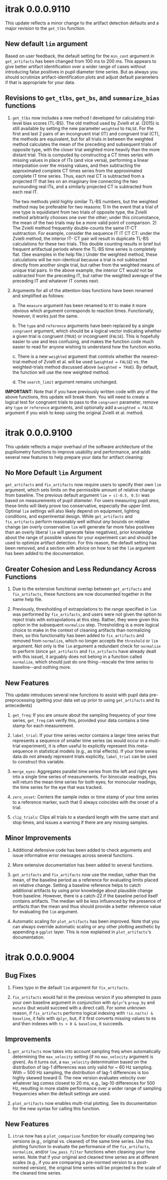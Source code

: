 # itrak 0.0.0.9110

This update reflects a minor change to the artifact detection defaults and a
major revision to the `get_tlbs` function.

## New default `lim` argument

Based on user feedback, the default setting for the `min_cont` argument in `get_artifacts` has been changed from 100 ms to 200 ms. This appears to give better artifact identification over a wider range of cases without introducing false positives in pupil diameter time series. But as always you should scrutinize artifact-identification plots and adjust default parameters if that is appropriate for your data.

## Revisions to `get_tlbs`, `get_bs`, and `summarize_bias` functions

1. `get_tlbs` now includes a new method I developed for calculating trial-level bias scores (TL-BS). The old method used by Zvielli et al. (2015) is still available by setting the new parameter `weighted` to `FALSE`. For the first and last 2 pairs of an incongruent trial (IT) and congruent trial (CT), the methods are equivalent, but for all trials in between the weighted method calculates the mean of the preceding and subsequent trials of opposite type, with the closer trial weighted more heavily than the more distant trial. This is computed by constructing a CT times series with missing values in place of ITs (and vice versa), performing a linear interpolation over the missing values, and then subtracting the approximated complete CT times series from the approximated complete IT time series. Thus, each real CT is subtracted from a projected IT that lies on an imaginary line connecting the two surrounding real ITs, and a similarly projected CT is subtracted from each real IT. 

    The two methods yield highly similar TL-BS numbers, but the weighted method may be preferable for two reasons: 1) In the event that a trial of one type is equidistant from two trials of opposite type, the Zvielli method arbitrarily chooses one over the other; under this circumstance, the mean of the two trials may be a more valid point of comparison. 2) The Zvielli method frequently double-counts the same IT-CT subtraction. For example, consider the sequence IT IT CT CT: under the Zvielli method, the interior IT- CT pair will result in duplicate TL-BS calculations for these two trials. This double counting results in brief but frequent artifactual periods where the TL-BS time series is completely flat. (See examples in the help file.) Under the weighted method, these calculations will be non-identical because a trial is not subtracted directly from another single trial, but rather from the weighted means of unique trial pairs. In the above example, the interior CT would not be subtracted from the preceding IT, but rather the weighted average of the preceding IT and whatever IT comes next.

2. Arguments for all of the attention-bias functions have been renamed and simplified as follows:

    a. The `measure` argument has been renamed to `RT` to make it more obvious which argument corresponds to reaction times. Functionally, however, it works just the same.
    
    b. The `type` and `reference` arguments have been replaced by a single `congruent` argument, which should be a logical vector indicating whether a given trial is congruent (`TRUE`) or incongruent (`FALSE`). This is hopefully easier to use and less confusing, and makes the function code much easier to read for anyone wishing to understand how the function works.
    
    c. There is a new `weighted` argument that controls whether the nearest-trial method of Zvielli et al. will be used (`weighted = FALSE`) vs. the weighted-trials method discussed above (`weighted = TRUE`). By default, the function will use the new weighted method.
    
    d. The `search_limit` argument remains unchanged.
 
**IMPORTANT:** Note that if you have previously written code with any of the above functions, this update will break them. You will need to create a logical test for congruent trials to pass to the `congruent` parameter, remove any `type` or `reference` arguments, and optionally add a `weighted = FALSE` argument if you wish to keep using the original Zvielli et al. method.

# itrak 0.0.0.9100

This update reflects a major overhaul of the software architecture of the pupillometry functions to improve usability and performance, and adds several new features to help prepare your data for artifact cleaning:

## No More Default `lim` Argument

`get_artifacts` and `fix_artifacts` now require users to specify their own `lim` argument, which sets limits on the permissible amount of relative change from baseline. The previous default argument `lim = c(-0.5, 0.5)` was based on measurements of pupil *diameter*. For users measuring pupil *area*, these limits will likely prove too conservative, especially the upper limit. Optimal `lim` settings will also likely depend on equipment, lighting conditions, and experimental design. While `get_artifacts` and `fix_artifacts` perform reasonably well without *any* bounds on relative change (an overly conservative `lim` will generate far more false positives than an overly liberal `lim` will generate false negatives), prior knowledge about the range of possible values for your experiment can and should be used to optimize artifact detection. For this reason, the default setting has been removed, and a section with advice on how to set the `lim` argument has been added to the documentation.

## Greater Cohesion and Less Redundancy Across Functions

1. Due to the extensive functional overlap between `get_artifacts` and `fix_artifacts`, these functions are now documented together in the same help file.

2. Previously, thresholding of extrapolations to the range specified in `lim`
was performed by `fix_artifacts`, and users were not given the option to reject trials with extrapolations at this step. Rather, they were given this option in the subsequent `normalize` step. Thresholding is a more logical choice to make in the context of cleaning artifacts than normalizing them, so this functionality has been added to `fix_artifacts` and removed from `normalize`, which no longer accepts the `threshold` or `lim` argument. Not only is the `lim` argument a redundant check for `normalize` to perform (since `get_artifacts` and `fix_artifacts` have already dealt with this issue), it arguably does not belong in a function called `normalize`, which should just do one thing--rescale the time series to baseline--and nothing more.

## New Features

This update introduces several new functions to assist with pupil data pre-preprocessing (getting your data set up prior to using `get_artifacts` and its antecedents)

1. `get_freq`: If you are unsure about the sampling frequency of your time series, `get_freq` can verify this, provided your data contains a time stamp for each measurement.

2. `label_trial`: If your time series vector contains a larger time series that represents a sequence of smaller time series (as would occur in a multi-trial experiment), it is often useful to explicitly represent this meta-sequence in statistical models (e.g., as trial effects). If your time series data do not already represent trials explicitly, `label_trial` can be used to construct this variable. 

3. `merge_eyes`: Aggregates parallel time series from the left and right eyes into a single time series of measurements. For binocular readings, this will return the mean time series for both eyes; for monocular readings, the time series for the eye that was tracked.

4. `zero_onset`: Centers the sample index or time stamp of your time series to a reference marker, such that 0 always coincides with the onset of a trial.

5. `clip_trials`: Clips all trials to a standard length with the same start and stop times, and issues a warning if there are any missing samples.

## Minor Improvements

1. Additional defensive code has been added to check arguments and issue informative error messages across several functions.

2. More extensive documentation has been added to several functions.

3. `get_artifacts` and `fix_artifacts` now use the median, rather than the mean, of the baseline period as a reference for evaluating limits placed on relative change. Setting a baseline reference helps to catch additional artifacts by using prior knowledge about plausible change from baseline. However, there is a catch-22 if the baseline period itself contains artifacts. The median will be less influenced by the presence of artifacts than the mean and thus should provide a better reference value for evaluating the `lim` argument.

4. Automatic scaling for `plot_artifacts` has been improved. Note that you can always override automatic scaling or any other plotting aesthetic by appending a `ggplot` layer. This is now explained in `plot_artifacts`'s documentation. 


# itrak 0.0.0.9004

## Bug Fixes

1. Fixes typo in the default `lim` argument for `fix_artifacts`.

2. `fix_artifacts` would fail in the previous version if you attempted to pass your own baseline argument in conjunction with `dplyr`'s `group_by` and 
`mutate` (but would succeed with a direct call). For some unknown reason, if `fix_artifacts` performs logical indexing with `!is.na(ts) & baseline`, it fails with `dplyr`, but, if it first converts missing values to `0`s and then indexes with `ts > 0 & baseline`, it succeeds. 

## Improvements

1. `get_artifacts` now takes into account sampling freq when automatically determining the `max_velocity` setting (if no `max_velocity` argument is given). As it turns out, a `max_velocity` determination based on the distribution of lag-1 differences was only valid for ~ 60 Hz sampling. With ~ 500 Hz sampling, the distribution of lag-1 differences is too highly skewed toward 0. The new version evaluates velocity over whatever lag comes closest to 20 ms, e.g., lag-10 differences for 500 Hz, resulting in more stable performance over a wider range of sampling frequencies when the default settings are used.

2. `plot_artifacts` now enables multi-trial plotting. See its documentation for the new syntax for calling this function.

## New Features

1. `itrak` now has a `plot_comparison` function for visually comparing two versions (e.g., original vs. cleaned) of the same time series. Use this plotting function to evaluate the performance of the `fix_artifacts`, `normalize`, and/or `low_pass_filter` functions when cleaning your time series. Note that if your original and cleaned time series are at different scales (e.g., if you are comparing a pre-normed version to a post-normed version), the original time series will be projected to the scale of the cleaned time series.
